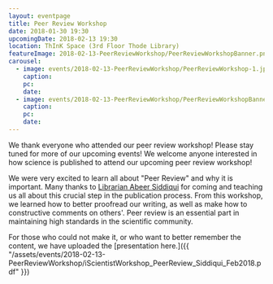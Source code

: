 ```yaml
---
layout: eventpage
title: Peer Review Workshop
date: 2018-01-30 19:30
upcomingDate: 2018-02-13 19:30
location: ThInK Space (3rd Floor Thode Library)
featureImage: 2018-02-13-PeerReviewWorkshop/PeerReviewWorkshopBanner.png
carousel:
  - image: events/2018-02-13-PeerReviewWorkshop/PeerReviewWorkshop-1.jpg
    caption:
    pc:
    date:
  - image: events/2018-02-13-PeerReviewWorkshop/PeerReviewWorkshopBanner.png
    caption:
    pc:
    date:
---
```

We thank everyone who attended our peer review workshop! Please stay tuned for more of our upcoming events!
We welcome anyone interested in how science is published to attend our upcoming peer review workshop!

We were very excited to learn all about "Peer Review" and why it is important. Many thanks to [Librarian Abeer Siddiqui](https://library.mcmaster.ca/contact/siddiqui-abeer) for coming and teaching us all about this crucial step in the publication process. From this workshop, we learned how to better proofread our writing, as well as make how to constructive comments on others'. Peer review is an essential part in maintaining high standards in the scientific community.

For those who could not make it, or who want to better remember the content, we have uploaded the [presentation here.]({{ "/assets/events/2018-02-13-PeerReviewWorkshop/iScientistWorkshop_PeerReview_Siddiqui_Feb2018.pdf" }})
